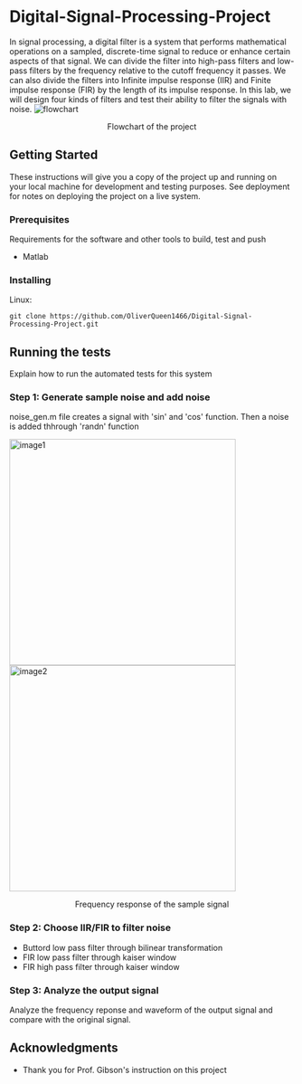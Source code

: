 # Digital-Signal-Processing-Project
In signal processing, a digital filter is a system that performs mathematical operations on a sampled, discrete-time signal to reduce or enhance certain aspects of that signal. We can divide the filter into high-pass filters and low-pass filters by the frequency relative to the cutoff frequency it passes. We can also divide the filters into Infinite impulse response (IIR) and Finite impulse response (FIR) by the length of its impulse response. In this lab, we will design four kinds of filters and test their ability to filter the signals with noise.
![flowchart](https://github.com/OliverQueen1466/Storage_Image/blob/main/digital_pj/flowchart.png)

<p align="center">Flowchart of the project</p>


## Getting Started

These instructions will give you a copy of the project up and running on
your local machine for development and testing purposes. See deployment
for notes on deploying the project on a live system.

### Prerequisites

Requirements for the software and other tools to build, test and push 
- Matlab

### Installing

Linux:

    git clone https://github.com/OliverQueen1466/Digital-Signal-Processing-Project.git


## Running the tests

Explain how to run the automated tests for this system

### Step 1: Generate sample noise and add noise 

noise_gen.m file creates a signal with 'sin' and 'cos' function. Then a noise is added thhrough 'randn' function

<div style="display:inline-block">
  <img src="https://github.com/OliverQueen1466/Storage_Image/blob/main/digital_pj/samplesignal.png" alt="image1" width="400">
  <img src="https://github.com/OliverQueen1466/Storage_Image/blob/main/digital_pj/frequency_ample.png" alt="image2" width="400">
</div>

<p align="center">Frequency response of the sample signal</p>

### Step 2: Choose IIR/FIR to filter noise 

- Buttord low pass filter through bilinear transformation
- FIR low pass filter through kaiser window
- FIR high pass filter through kaiser window


### Step 3: Analyze the output signal

Analyze the frequency reponse and waveform of the output signal and compare with the original signal. 


## Acknowledgments

  - Thank you for Prof. Gibson's instruction on this project 

